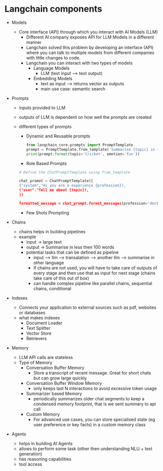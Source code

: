 # Langchain components

- Models
  - Core interface (API) through which you interact with AI Models (LLM)
    - Different AI company exposes API for LLM Models in a different manner
    - Langchain solved this problem by developing an interface (API) where you can talk to multiple models from different companies with little changes to code.
    - Langchain you can interact with two types of models
      - Language Models
        - LLM (text input --> text output)
      - Embedding Models
        - text as input --> returns vector as outputs
        - main use case: semantic search
          
- Prompts
  - inputs provided to LLM
  - outputs of LLM is dependent on how well the prompts are created
  - different types of prompts
    
    - Dynamic and Reusable prompts
      ```python
      from langchain_core.prompts import PromptTemplate
      prompt = PromptTemplate.from_template('Summarise {topic} in {emotion} tone')
      print(prompt.format(topic='Cricket', emotion='fun'))
      ```
      
    - Role Based Prompts
     ```python
     # Define the ChatPromptTemplate using from_template

     chat_promot = ChatPromptTemplate([
    ("system","Hi you are a experience {profession}),
    ("user"."Tell me about {topic}),
     ])

     formatted_message = chat_prompt.format_messages(profession='doctor',topic='viral fever')
     ```
    - Few Shots Prompting
      
- Chains
  - chains helps in building pipelines
  - example
    - input -> large text
    - output -> Summarise in less then 100 words
    - potential tasks that can be defined as pipeline
      - input --> llm --> transalation --> another llm --> summarise in other language
      - if chains are not used, you will have to take care of outputs of every stage and then use that as input for next stage (chains take care of this out of box)
      - can handle complex pipeline like parallel chains, sequential chains, conditional

- Indexes
  - Connects your application to external sources such as pdf, websites or databases
  - what makes indexes
    - Document Loader
    - Text Splitter
    - Vector Store
    - Retrievers
      
- Memory
  - LLM API calls are stateless
  - Type of Memory
    - Conversation Buffer Memory
      - Store a transcript of recent message. Great for short chats but can grow large quickly
    - Conversation Buffer Window Memory
      - only keeps last N interactions to avoid excessive token usage
    - Summarizer based Memory
      - periodically summarizes older chat segments to keep a condensed memory footprint, that is we sent summary to api call
    - Custom Memory
      - For advanced use cases, you can store specialised state (eg user preference or key facts) in a custom memory class
     
        
- Agents
  - helps in building AI Agents
  - allows to perform some task (other then understanding NLU + text generation)
  - has reasoning capabilities
  - tool access
